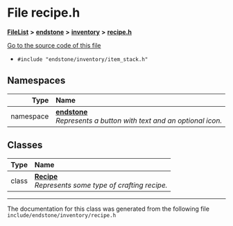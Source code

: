 

# File recipe.h



[**FileList**](files.md) **>** [**endstone**](dir_6cf277b678674f97c7a2b6b3b2447b33.md) **>** [**inventory**](dir_d1e84b530b14f41e8b6f5ec1b5dee76c.md) **>** [**recipe.h**](recipe_8h.md)

[Go to the source code of this file](recipe_8h_source.md)



* `#include "endstone/inventory/item_stack.h"`













## Namespaces

| Type | Name |
| ---: | :--- |
| namespace | [**endstone**](namespaceendstone.md) <br>_Represents a button with text and an optional icon._  |


## Classes

| Type | Name |
| ---: | :--- |
| class | [**Recipe**](classendstone_1_1Recipe.md) <br>_Represents some type of crafting recipe._  |



















































------------------------------
The documentation for this class was generated from the following file `include/endstone/inventory/recipe.h`

